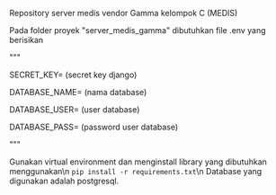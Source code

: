 Repository server medis vendor Gamma kelompok C (MEDIS)

Pada folder proyek "server_medis_gamma" dibutuhkan file .env yang berisikan 

"""  

SECRET_KEY= (secret key django)  

DATABASE_NAME= (nama database)  

DATABASE_USER= (user database)  

DATABASE_PASS= (password user database)  

"""  

Gunakan virtual environment dan menginstall library yang dibutuhkan menggunakan\n
 `pip install -r requirements.txt`\n
Database yang digunakan adalah postgresql.
